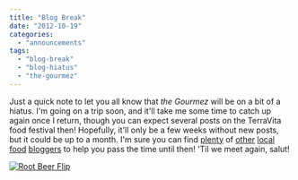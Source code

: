 ```yaml
---
title: "Blog Break"
date: "2012-10-19"
categories:
  - "announcements"
tags:
  - "blog-break"
  - "blog-hiatus"
  - "the-gourmez"
---
```


Just a quick note to let you all know that _the Gourmez_ will be on a bit of a hiatus. I'm going on a trip soon, and it'll take me some time to catch up again once I return, though you can expect several posts on the TerraVita food festival then! Hopefully, it'll only be a few weeks without new posts, but it could be up to a month. I'm sure you can find [plenty](http://www.greeneatsblog.com "Green Eats Blog") of [other](http://demandy.com/ "Demandy") [local](http://triangleexplorer.com/ "Triangle Explorer") [food](http://carpedurham.com "Carpe Durham") [bloggers](http://www.trianglelocalista.com "Triangle Localista") to help you pass the time until then! 'Til we meet again, salut!




<div class="caption">

[![Root Beer Flip](http://s3.amazonaws.com/thegourmez-wpmedia/2011/09/rootbeerflip.jpg "rootbeerflip")](http://s3.amazonaws.com/thegourmez-wpmedia/2011/09/rootbeerflip.jpg)</div>


